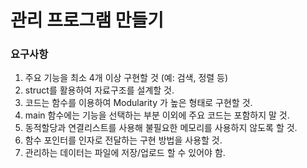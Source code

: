 # 관리 프로그램 만들기


### 요구사항
1. 주요 기능을 최소 4개 이상 구현할 것 (예: 검색, 정렬 등)
2. struct를 활용하여 자료구조를 설계할 것.
3. 코드는 함수를 이용하여 Modularity 가 높은 형태로 구현할 것.
4. main 함수에는 기능을 선택하는 부분 이외에 주요 코드는 포함하지 말 것.
5. 동적할당과 연결리스트를 사용해 불필요한 메모리를 사용하지 않도록 할 것.
6. 함수 포인터를 인자로 전달하는 구현 방법을 사용할 것.
7.	관리하는 데이터는 파일에 저장/업로드 할 수 있어야 함.
